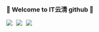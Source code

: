### 🌱 Welcome to IT云清 github 🌱 


<div style="display: flex; align-items: center;">
  <div style="display: flex; align-items: center; margin-right: 10px;">
    <a href="http://java4all.cn/" style="text-decoration: none;">
      <img src="https://github-readme-stats.vercel.app/api?username=lightClouds917&show_icons=true&hide_border=true&line_height=21&text_color=000&icon_color=000&bg_color=0,ea6161,ffc64d,fffc4d,52fa5a&theme=graywhite">
    </a>
  </div>
  <div style="display: flex; align-items: center;">
    <a href="#" style="cursor: default; text-decoration: none;">
      <img src="https://github-readme-stats.vercel.app/api/top-langs/?username=lightClouds917&hide=html,thrift&line_height=21&text_color=000&icon_color=000&bg_color=0,ea6161,ffc64d,fffc4d,52fa5a&theme=graywhite" style="margin-right: 10px;">
    </a>
    <a href="#" style="cursor: default; text-decoration: none;">
      <img src="https://stats.justsong.cn/api/csdn?id=weixin_39800144&hide=html,thrift&line_height=21&text_color=000&icon_color=000&bg_color=0,ea6161,ffc64d,fffc4d,52fa5a&theme=graywhite">
    </a>
  </div>
</div>


<!--
[![Chuntaojun's github stats](https://github-readme-stats.vercel.app/api?username=lightClouds917)](http://java4all.cn/)
<a href="http://java4all.cn/">
  <img align="left" src="https://github-readme-stats.vercel.app/api?username=lightClouds917&show_icons=true&hide_border=true&show_icons=true&line_height=21&text_color=000&icon_color=000&bg_color=0,ea6161,ffc64d,fffc4d,52fa5a&theme=graywhite" />
</a>
<a href="#" style="cursor: default;">
  <img align="left" src="https://github-readme-stats.vercel.app/api/top-langs/?username=lightClouds917&hide=html,thrift&line_height=21&text_color=000&icon_color=000&bg_color=0,ea6161,ffc64d,fffc4d,52fa5a&theme=graywhite" />
</a>
<a href="#" style="cursor: default;">
   <img src="https://stats.justsong.cn/api/csdn?id=weixin_39800144&hide=html,thrift&line_height=21&text_color=000&icon_color=000&bg_color=0,ea6161,ffc64d,fffc4d,52fa5a&theme=graywhite">
</a>



**lightClouds917/lightClouds917** is a ✨ _special_ ✨ repository because its `README.md` (this file) appears on your GitHub profile.

Here are some ideas to get you started:

- 🔭 I’m currently working on ...
- 🌱 I’m currently learning ...
- 👯 I’m looking to collaborate on ...
- 🤔 I’m looking for help with ...
- 💬 Ask me about ...
- 📫 How to reach me: ...
- 😄 Pronouns: ...
- ⚡ Fun fact: ...
-->
